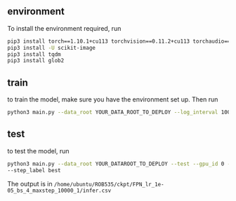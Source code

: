 ## environment
To install the environment required, run
```bash
pip3 install torch==1.10.1+cu113 torchvision==0.11.2+cu113 torchaudio==0.10.1+cu113 -f https://download.pytorch.org/whl/cu113/torch_stable.html
pip3 install -U scikit-image
pip3 install tqdm
pip3 install glob2
```

## train
to train the model, make sure you have the environment set up. Then run
```bash
python3 main.py --data_root YOUR_DATA_ROOT_TO_DEPLOY --log_interval 100 --save_interval 500 --train --val --test --holdout 0 --gpu_id 0 --augment
```
## test
to test the model, run
```bash
python3 main.py --data_root YOUR_DATAROOT_TO_DEPLOY --test --gpu_id 0 --model_dir /home/ubuntu/ROB535/ckpt/FPN_lr_1e-05_bs_4_maxstep_10000_1
--step_label best
```
The output is in ```/home/ubuntu/ROB535/ckpt/FPN_lr_1e-05_bs_4_maxstep_10000_1/infer.csv```